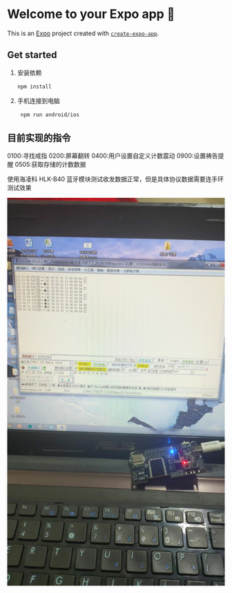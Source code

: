 # Welcome to your Expo app 👋

This is an [Expo](https://expo.dev) project created with [`create-expo-app`](https://www.npmjs.com/package/create-expo-app).

## Get started

1. 安装依赖

   ```bash
   npm install
   ```

2. 手机连接到电脑

   ```bash
    npm run android/ios
   ```

## 目前实现的指令

0100:寻找戒指
0200:屏幕翻转
0400:用户设置自定义计数震动
0900:设置祷告提醒
0505:获取存储的计数数据

使用海凌科 HLK-B40 蓝牙模块测试收发数据正常，但是具体协议数据需要连手环测试效果

![这是图片](/assets/test.jpg 'Magic Gardens')
